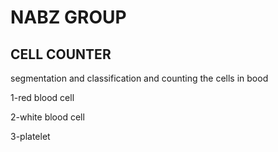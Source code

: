 # NABZ GROUP
## CELL COUNTER


segmentation and classification and counting the cells in bood

   1-red blood cell
   
   2-white blood cell
   
   3-platelet
   
   
